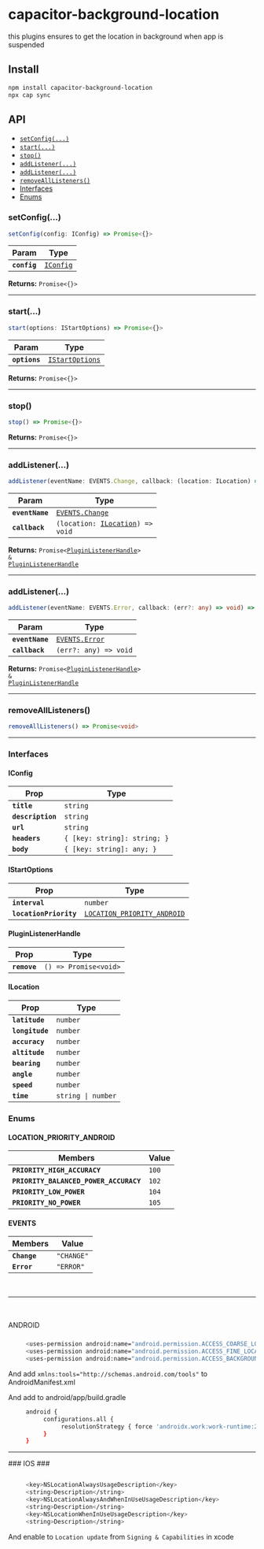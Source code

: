 # capacitor-background-location

this plugins ensures to get the location in background when app is suspended

## Install

```bash
npm install capacitor-background-location
npx cap sync
```

## API

<docgen-index>

* [`setConfig(...)`](#setconfig)
* [`start(...)`](#start)
* [`stop()`](#stop)
* [`addListener(...)`](#addlistener)
* [`addListener(...)`](#addlistener)
* [`removeAllListeners()`](#removealllisteners)
* [Interfaces](#interfaces)
* [Enums](#enums)

</docgen-index>

<docgen-api>
<!--Update the source file JSDoc comments and rerun docgen to update the docs below-->

### setConfig(...)

```typescript
setConfig(config: IConfig) => Promise<{}>
```

| Param        | Type                                        |
| ------------ | ------------------------------------------- |
| **`config`** | <code><a href="#iconfig">IConfig</a></code> |

**Returns:** <code>Promise&lt;{}&gt;</code>

--------------------


### start(...)

```typescript
start(options: IStartOptions) => Promise<{}>
```

| Param         | Type                                                    |
| ------------- | ------------------------------------------------------- |
| **`options`** | <code><a href="#istartoptions">IStartOptions</a></code> |

**Returns:** <code>Promise&lt;{}&gt;</code>

--------------------


### stop()

```typescript
stop() => Promise<{}>
```

**Returns:** <code>Promise&lt;{}&gt;</code>

--------------------


### addListener(...)

```typescript
addListener(eventName: EVENTS.Change, callback: (location: ILocation) => void) => Promise<PluginListenerHandle> & PluginListenerHandle
```

| Param           | Type                                                                   |
| --------------- | ---------------------------------------------------------------------- |
| **`eventName`** | <code><a href="#events">EVENTS.Change</a></code>                       |
| **`callback`**  | <code>(location: <a href="#ilocation">ILocation</a>) =&gt; void</code> |

**Returns:** <code>Promise&lt;<a href="#pluginlistenerhandle">PluginListenerHandle</a>&gt; & <a href="#pluginlistenerhandle">PluginListenerHandle</a></code>

--------------------


### addListener(...)

```typescript
addListener(eventName: EVENTS.Error, callback: (err?: any) => void) => Promise<PluginListenerHandle> & PluginListenerHandle
```

| Param           | Type                                            |
| --------------- | ----------------------------------------------- |
| **`eventName`** | <code><a href="#events">EVENTS.Error</a></code> |
| **`callback`**  | <code>(err?: any) =&gt; void</code>             |

**Returns:** <code>Promise&lt;<a href="#pluginlistenerhandle">PluginListenerHandle</a>&gt; & <a href="#pluginlistenerhandle">PluginListenerHandle</a></code>

--------------------


### removeAllListeners()

```typescript
removeAllListeners() => Promise<void>
```

--------------------


### Interfaces


#### IConfig

| Prop              | Type                                    |
| ----------------- | --------------------------------------- |
| **`title`**       | <code>string</code>                     |
| **`description`** | <code>string</code>                     |
| **`url`**         | <code>string</code>                     |
| **`headers`**     | <code>{ [key: string]: string; }</code> |
| **`body`**        | <code>{ [key: string]: any; }</code>    |


#### IStartOptions

| Prop                   | Type                                                                            |
| ---------------------- | ------------------------------------------------------------------------------- |
| **`interval`**         | <code>number</code>                                                             |
| **`locationPriority`** | <code><a href="#location_priority_android">LOCATION_PRIORITY_ANDROID</a></code> |


#### PluginListenerHandle

| Prop         | Type                                      |
| ------------ | ----------------------------------------- |
| **`remove`** | <code>() =&gt; Promise&lt;void&gt;</code> |


#### ILocation

| Prop            | Type                          |
| --------------- | ----------------------------- |
| **`latitude`**  | <code>number</code>           |
| **`longitude`** | <code>number</code>           |
| **`accuracy`**  | <code>number</code>           |
| **`altitude`**  | <code>number</code>           |
| **`bearing`**   | <code>number</code>           |
| **`angle`**     | <code>number</code>           |
| **`speed`**     | <code>number</code>           |
| **`time`**      | <code>string \| number</code> |


### Enums


#### LOCATION_PRIORITY_ANDROID

| Members                                | Value            |
| -------------------------------------- | ---------------- |
| **`PRIORITY_HIGH_ACCURACY`**           | <code>100</code> |
| **`PRIORITY_BALANCED_POWER_ACCURACY`** | <code>102</code> |
| **`PRIORITY_LOW_POWER`**               | <code>104</code> |
| **`PRIORITY_NO_POWER`**                | <code>105</code> |


#### EVENTS

| Members      | Value                 |
| ------------ | --------------------- |
| **`Change`** | <code>"CHANGE"</code> |
| **`Error`**  | <code>"ERROR"</code>  |

</docgen-api>



<hr style="margin: 3rem 0px;"/>

###
ANDROID
###

```bash
     <uses-permission android:name="android.permission.ACCESS_COARSE_LOCATION" />
     <uses-permission android:name="android.permission.ACCESS_FINE_LOCATION" />
     <uses-permission android:name="android.permission.ACCESS_BACKGROUND_LOCATION" />
```

And add `xmlns:tools="http://schemas.android.com/tools"` to AndroidManifest.xml

And add to android/app/build.gradle
```bash
     android {
          configurations.all {
               resolutionStrategy { force 'androidx.work:work-runtime:2.6.0' }
          }
     }
```

<hr/>
###
IOS
###

```bash

     <key>NSLocationAlwaysUsageDescription</key>
     <string>Description</string>
     <key>NSLocationAlwaysAndWhenInUseUsageDescription</key>
     <string>Description</string>
     <key>NSLocationWhenInUseUsageDescription</key>
     <string>Description</string>

```
And enable to `Location update` from `Signing & Capabilities` in xcode
